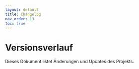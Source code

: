 ```yaml
---
layout: default
title: Changelog
nav_order: 13
toc: true
---
```


# Versionsverlauf

Dieses Dokument listet Änderungen und Updates des Projekts.
